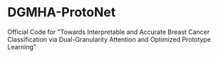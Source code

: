 # DGMHA-ProtoNet
Official Code for "Towards Interpretable and Accurate Breast Cancer Classification via Dual-Granularity Attention and Optimized Prototype Learning"
